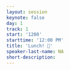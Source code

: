 ```yaml
---
layout: session
keynote: false
day: 1
track: 1
start: '1200'
starttime: '12:00 PM'
title: 'Lunch! 🍲'
speaker-last-name: NA
short-description:
---
```

